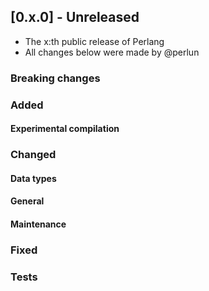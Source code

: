 ## [0.x.0] - Unreleased
- The x:th public release of Perlang
- All changes below were made by @perlun

### Breaking changes

### Added
#### Experimental compilation

### Changed
#### Data types

#### General

#### Maintenance

### Fixed

### Tests

<!-- Kept as an example; remove this comment the first time you reference a pull request -->
[yyy]: https://github.com/perlang-org/perlang/pull/yyy

